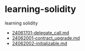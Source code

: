 # learning-solidity
learning solidity

- [24061701-delegate_call.md](./docs/24061701-delegate_call.md)
- [24062001-contract_upgrade.md](./docs/24062001-contract_upgrade.md)
- [24062002-initializable.md](./docs/24062002-initializable.md)
